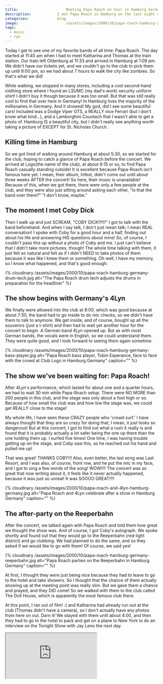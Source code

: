 ```yaml
---
title:						Meeting Papa Roach on tour in Hamburg Germany
description:			I met Papa Roach in Hamburg on the last night of their first European tour, and had one of the best nights of my entire life!
categories:				blog
image:						/assets/images/2000/10/papa-roach-hamburg-germany-coby-dick-middle-finger.jpg
tags:
  - music
  - rye
---
```



Today I get to see one of my favorite bands of all time: Papa Roach. The day started at 11:45 am when I had to meet Katharina and Thomas at the train station. Our train left Oldenburg at 11:33 and arrived in Hamburg at 1:09 pm. We didn't have our tickets yet, and we couldn't go to the club to pick them up until 8:00 pm, so we had about 7 hours to walk the city like zombies. So that's what we did!

While walking, we stopped in many stores, including a cool second-hand clothing store where I found an LSUMC (my dad's work) security uniform shirt! I didn't buy it though because it was too small. But that was still really cool to find that over here in Germany! In Hamburg lives the majority of the millionaires in Germany. And it showed! My god, did I see some beautiful cars! Included was a Dodge Viper GTS, a REALLY nice Ferrari (but I don't know what kind…), and a Lamborghini Countach that I wasn't able to get a photo of. Hamburg IS a beautiful city, but I didn't really see anything worth taking a picture of EXCEPT for St. Nicholas Church.

## Killing time in Hamburg

So we got tired of walking around Hamburg at about 5:30, so we started for the club, hoping to catch a glance of Papa Roach before the concert. We arrived at Logo(the name of the club), at about 6:15 or so, to find Papa Roach casually standing outside! It is excellent because Papa-Roach isn't famous here yet. I mean, their album, Infest, didn't come out until about three weeks AFTER the concert! So here, their music is unavailable! Because of this, when we got there, there were only a few people at the club, and they were also just sitting around asking each other, "Is that the band over there?" "I don't know, maybe."

## The moment I met Coby Dick

Then I walk up and just SCREAM, "COBY DICK!!!!!!" I got to talk with the band beforehand. And when I say talk, I don't just mean talk; I mean REAL conversation! I spoke with Coby for a good hour and a half, finding out about his life and answering HIS questions about mine! So, of course, I couldn't pass this up without a photo of Coby and me. I just can't believe that I didn't take more pictures, though! The whole time talking with them, it just felt so natural and felt as if I didn't NEED to take photos of them because it was like I knew them or something. Oh well, I have my memory, so I know what happened, and that's good enough.

{% cloudinary /assets/images/2000/10/papa-roach-hamburg-germany-drum-tech.jpg alt="The Papa Roach drum tech adjusts the drums in preparation for the headliner" %}

## The show begins with Germany's 4Lyn

We finally were allowed into the club at 8:00, which was good because at about 7:30, the band had to go inside to do mic checks, so we didn't have them to talk to anymore. We get inside, and of course, bought up all the souvenirs (just a t-shirt) and then had to wait yet another hour for the concert to begin. A German band 4Lyn opened up. But as with most German bands, the vocals were in English, so we could understand them. They were quite good, and I look forward to seeing them again sometime.

{% cloudinary /assets/images/2000/10/papa-roach-hamburg-germany-bass-player.jpg alt="Papa Roach bass player, Tobin Esperance, face to face with the crowd at Club Logo in Hamburg Germany" caption="" %}

## The show we've been waiting for: Papa Roach!

After 4Lyn's performance, which lasted for about one and a quarter hours, we had to wait 30 min while Papa-Roach setup. There were NO MORE than 200 people in this club, and the stage was only about a foot high or so. Because of how small the club was and how low the stage was, we could get REALLY close to the stage!

My whole life, I have seen these CRAZY people who 'crowd surf.' I have always thought that they are so crazy for doing that; I mean, it just looks so dangerous! But at this concert, I got to find out what a rush it really is and found that it is probably actually a lot safer being the one up there than the one holding them up. I surfed five times! One time, I was having trouble getting up on the stage, and Coby saw this, so he reached out his hand and pulled me up!

That was great! THANKS COBY!!! Also, even better, the last song was Last Resort, and I was also, of course, front row, and he put the mic in my face, and I got to sing a few words of the song! WOW!!!! The concert was so great that now writing about it, it feels like it never actually happened, because it was just so unreal! It was SOOOO GREAT!!!!

{% cloudinary /assets/images/2000/10/papa-roach-and-4lyn-hamburg-germany.jpg alt="Papa Roach and 4Lyn celebrate after a show in Hamburg Germany" caption="" %}

## The after-party on the Reeperbahn

After the concert, we talked again with Papa Roach and told them how great we thought the show was. And of course, I got Coby's autograph. We spoke shortly and found out that they would go to the Reeperbahn (red-light district) and go clubbing. We had planned to do the same, and so they asked if we would like to go with them! Of course, we said yes!

{% cloudinary /assets/images/2000/10/papa-roach-hamburg-germany-reeperbahn.jpg alt="Papa Roach parties on the Reeperbahn in Hamburg Germany" caption="" %}

At first, I thought they were just being nice because they had to leave to go to the hotel and take showers. So I thought that the chance of them actually showing up at the meeting point was really slim. But we gave them a chance and prayed, and they DID come! So we walked with them to the club called The Doll House, which is apparently the most famous club there.

At this point, I ran out of film! :( and Katharina had already run out at the club (Thomas didn't have a camera), so I don't actually have any photos from here on out. Darn it! We stayed with them until about 4:00, and then they had to go to the hotel to pack and get on a plane to New York to do an interview on the Tonight Show with Jay Leno the next day.

<div class="embed-responsive embed-responsive-16by9">
	<iframe class="embed-responsive-item" src="https://www.youtube.com/embed/6CqiBs9us2Q" %}

## A night at the train station

So at this point, we told them goodbye and all that mess, and then we went to the train station to see what time a train would come. We ended up having to wait until 6:14 for a train. SO that means that I got to do for the first time what EVERY exchange student will end up doing at some point: sleep in a train station with the bums! YEA!! What fun, let me tell you! But hey, it builds character, right? Right!

We couldn't sleep so well because it was so cold, so we started walking around. While walking, Thomas found a cell phone! It turned out to be one of the best phones available on the market! So he reprogramed it so that its signal would match what is now his old phone. He told me that he could get a completely new phone number for his old one, which is actually quite nice, and then he will sell that one to me! FOR CHEAP! SWEET!

The train finally came, and I was home at about 9:30 am, with NO sleep, and so what did I do? Well, of course, I went to sleep, and then I slept until 6:00 pm! AHHHH! It was great to relax! But even more so, it was a GREAT weekend!

{% cloudinary /assets/images/2000/10/papa-roach-hamburg-germany-autograph.jpeg alt="Coby Dick, singer of Papa Roach, autographs a flyer from their European tour" caption="" %}

## Mission accomplished

Ok, so there it is. I saw Papa Roach in concert, and what were all my Tioga people doing back home? You were dancing in uncomfortable formal-wear, listening to everyday music played by a DJ at Homecoming! Where would I have rather been? Truthfully, I wished I was home at the time. I was so homesick this night! But now, two weeks later, I am glad to be here. I am having such a great time! And hey, I will have Homecoming next year, and it will be great! GO SENIORS 2002!!! Yea, whatever…….

If you are a Papa Roach fan or have a story of meeting one of your favorite bands, please share it in the comments below! Feel free to also message me directly at [@judsonlmoore](https://twitter.com/judsonlmoore)!

## 20-year update

Greetings from 2020! It's been 20 years since I wrote this post and how life has changed. I've been all over the world and have had a fabulous career (so far). I even worked briefly as a concert promoter, where I got to work with Papa Roach on a few shows. And now: I live once again in Germany. 

In March 2020, as the COVID-19 pandemic took root in Europe, I got to see Papa Roach in concert again. They have only gotten better with age. I love this band and am happy to have their music as part of my life's journey.

I hope I can see them again in 20 years and still have the energy to spend the night in the moshpit!

Oh and check it out, the band liked my tweet: 

<blockquote class="twitter-tweet"><p lang="en" dir="ltr">Pretty stoked to see <a href="https://twitter.com/paparoach?ref_src=twsrc%5Etfw">@paparoach</a> at the <a href="https://twitter.com/VertiMusicHall?ref_src=twsrc%5Etfw">@VertiMusicHall</a> 20 years after I first saw them at Logo in Hamburg for their last show of their first European tour when I was a <a href="https://twitter.com/RotaryYouth?ref_src=twsrc%5Etfw">@RotaryYouth</a> student. <a href="https://t.co/rXUa9UI5ud">pic.twitter.com/rXUa9UI5ud</a></p>&mdash; Judson L Moore (@judsonlmoore) <a href="https://twitter.com/judsonlmoore/status/1237106288536047618?ref_src=twsrc%5Etfw">March 9, 2020</a></blockquote> <script async src="https://platform.twitter.com/widgets.js" charset="utf-8"></script>